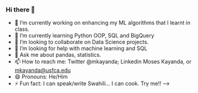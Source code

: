 ### Hi there 👋

- 🔭 I’m currently working on enhancing my ML algorithms that I learnt in class.
- 🌱 I’m currently learning Python OOP, SQL and BigQuery
- 👯 I’m looking to collaborate on Data Science projects.
- 🤔 I’m looking for help with machine learning and SQL
- 💬 Ask me about pandas, statistics.
- 📫 How to reach me: Twitter @mkayanda; Linkedin Moses Kayanda, or mkayanda@usfca.edu
- 😄 Pronouns: He/Him
- ⚡ Fun fact: I can speak/write Swahili... I can cook. Try me!!
-->
